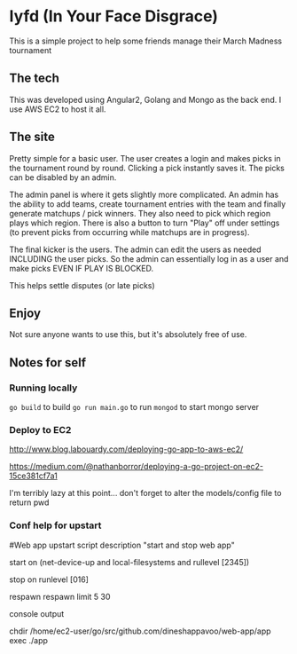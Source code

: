 # Iyfd (In Your Face Disgrace)

This is a simple project to help some friends manage their March Madness tournament

## The tech

This was developed using Angular2, Golang and Mongo as the back end.  I use AWS EC2 to host it all.

## The site

Pretty simple for a basic user.  The user creates a login and makes picks in the tournament round by round.
Clicking a pick instantly saves it.  The picks can be disabled by an admin.

The admin panel is where it gets slightly more complicated.  An admin has the ability to add teams, create tournament
entries with the team and finally generate matchups / pick winners.  They also need to pick which region plays which region.
There is also a button to turn "Play" off under settings (to prevent picks from occurring while matchups are in progress).

The final kicker is the users.  The admin can edit the users as needed INCLUDING the user picks.  So the admin can
essentially log in as a user and make picks EVEN IF PLAY IS BLOCKED.

This helps settle disputes (or late picks)

## Enjoy

Not sure anyone wants to use this, but it's absolutely free of use.

## Notes for self

### Running locally
`go build` to build
`go run main.go` to run
`mongod` to start mongo server

### Deploy to EC2

http://www.blog.labouardy.com/deploying-go-app-to-aws-ec2/

https://medium.com/@nathanborror/deploying-a-go-project-on-ec2-15ce381cf7a1

I'm terribly lazy at this point... don't forget to alter the models/config file to return pwd

### Conf help for upstart
#Web app upstart script
description "start and stop web app"

start on (net-device-up
and local-filesystems
and rullevel [2345])

stop on runlevel [016]

respawn
respawn limit 5 30

console output   

chdir /home/ec2-user/go/src/github.com/dineshappavoo/web-app/app
exec ./app